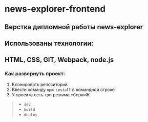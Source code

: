 # news-explorer-frontend
Верстка дипломной работы news-explorer
---
## Использованы технологии:</br>
HTML, CSS, GIT, Webpack, node.js
---
### Как развернуть проект:
1. Клонировать репозиторий
2. Ввести команду `npm install` в командной строке
3. У проекта есть три режима сборкиЖ
> * `dev`
> * `build`
> * `deploy`
### 
#### 



